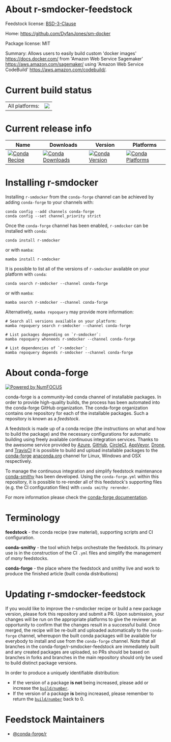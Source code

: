 About r-smdocker-feedstock
==========================

Feedstock license: [BSD-3-Clause](https://github.com/conda-forge/r-smdocker-feedstock/blob/main/LICENSE.txt)

Home: https://github.com/DyfanJones/sm-docker

Package license: MIT

Summary: Allows users to easily build custom 'docker images' <https://docs.docker.com/> from 'Amazon Web Service Sagemaker' <https://aws.amazon.com/sagemaker/> using 'Amazon Web Service CodeBuild' <https://aws.amazon.com/codebuild/>.

Current build status
====================


<table><tr><td>All platforms:</td>
    <td>
      <a href="https://dev.azure.com/conda-forge/feedstock-builds/_build/latest?definitionId=19460&branchName=main">
        <img src="https://dev.azure.com/conda-forge/feedstock-builds/_apis/build/status/r-smdocker-feedstock?branchName=main">
      </a>
    </td>
  </tr>
</table>

Current release info
====================

| Name | Downloads | Version | Platforms |
| --- | --- | --- | --- |
| [![Conda Recipe](https://img.shields.io/badge/recipe-r--smdocker-green.svg)](https://anaconda.org/conda-forge/r-smdocker) | [![Conda Downloads](https://img.shields.io/conda/dn/conda-forge/r-smdocker.svg)](https://anaconda.org/conda-forge/r-smdocker) | [![Conda Version](https://img.shields.io/conda/vn/conda-forge/r-smdocker.svg)](https://anaconda.org/conda-forge/r-smdocker) | [![Conda Platforms](https://img.shields.io/conda/pn/conda-forge/r-smdocker.svg)](https://anaconda.org/conda-forge/r-smdocker) |

Installing r-smdocker
=====================

Installing `r-smdocker` from the `conda-forge` channel can be achieved by adding `conda-forge` to your channels with:

```
conda config --add channels conda-forge
conda config --set channel_priority strict
```

Once the `conda-forge` channel has been enabled, `r-smdocker` can be installed with `conda`:

```
conda install r-smdocker
```

or with `mamba`:

```
mamba install r-smdocker
```

It is possible to list all of the versions of `r-smdocker` available on your platform with `conda`:

```
conda search r-smdocker --channel conda-forge
```

or with `mamba`:

```
mamba search r-smdocker --channel conda-forge
```

Alternatively, `mamba repoquery` may provide more information:

```
# Search all versions available on your platform:
mamba repoquery search r-smdocker --channel conda-forge

# List packages depending on `r-smdocker`:
mamba repoquery whoneeds r-smdocker --channel conda-forge

# List dependencies of `r-smdocker`:
mamba repoquery depends r-smdocker --channel conda-forge
```


About conda-forge
=================

[![Powered by
NumFOCUS](https://img.shields.io/badge/powered%20by-NumFOCUS-orange.svg?style=flat&colorA=E1523D&colorB=007D8A)](https://numfocus.org)

conda-forge is a community-led conda channel of installable packages.
In order to provide high-quality builds, the process has been automated into the
conda-forge GitHub organization. The conda-forge organization contains one repository
for each of the installable packages. Such a repository is known as a *feedstock*.

A feedstock is made up of a conda recipe (the instructions on what and how to build
the package) and the necessary configurations for automatic building using freely
available continuous integration services. Thanks to the awesome service provided by
[Azure](https://azure.microsoft.com/en-us/services/devops/), [GitHub](https://github.com/),
[CircleCI](https://circleci.com/), [AppVeyor](https://www.appveyor.com/),
[Drone](https://cloud.drone.io/welcome), and [TravisCI](https://travis-ci.com/)
it is possible to build and upload installable packages to the
[conda-forge](https://anaconda.org/conda-forge) [anaconda.org](https://anaconda.org/)
channel for Linux, Windows and OSX respectively.

To manage the continuous integration and simplify feedstock maintenance
[conda-smithy](https://github.com/conda-forge/conda-smithy) has been developed.
Using the ``conda-forge.yml`` within this repository, it is possible to re-render all of
this feedstock's supporting files (e.g. the CI configuration files) with ``conda smithy rerender``.

For more information please check the [conda-forge documentation](https://conda-forge.org/docs/).

Terminology
===========

**feedstock** - the conda recipe (raw material), supporting scripts and CI configuration.

**conda-smithy** - the tool which helps orchestrate the feedstock.
                   Its primary use is in the construction of the CI ``.yml`` files
                   and simplify the management of *many* feedstocks.

**conda-forge** - the place where the feedstock and smithy live and work to
                  produce the finished article (built conda distributions)


Updating r-smdocker-feedstock
=============================

If you would like to improve the r-smdocker recipe or build a new
package version, please fork this repository and submit a PR. Upon submission,
your changes will be run on the appropriate platforms to give the reviewer an
opportunity to confirm that the changes result in a successful build. Once
merged, the recipe will be re-built and uploaded automatically to the
`conda-forge` channel, whereupon the built conda packages will be available for
everybody to install and use from the `conda-forge` channel.
Note that all branches in the conda-forge/r-smdocker-feedstock are
immediately built and any created packages are uploaded, so PRs should be based
on branches in forks and branches in the main repository should only be used to
build distinct package versions.

In order to produce a uniquely identifiable distribution:
 * If the version of a package **is not** being increased, please add or increase
   the [``build/number``](https://docs.conda.io/projects/conda-build/en/latest/resources/define-metadata.html#build-number-and-string).
 * If the version of a package **is** being increased, please remember to return
   the [``build/number``](https://docs.conda.io/projects/conda-build/en/latest/resources/define-metadata.html#build-number-and-string)
   back to 0.

Feedstock Maintainers
=====================

* [@conda-forge/r](https://github.com/orgs/conda-forge/teams/r/)

